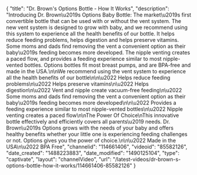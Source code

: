 {
    "title": "Dr. Brown's Options Bottle - How It Works",
    "description": "Introducing Dr. Brown\u2019s Options Baby Bottle: The market\u2019s first convertible bottle that can be used with or without the vent system. The new vent system is designed to grow with baby, and we recommend using this system to experience all the health benefits of our bottle. It helps reduce feeding problems, helps digestion and helps preserve vitamins. Some moms and dads find removing the vent a convenient option as their baby\u2019s feeding becomes more developed. The nipple venting creates a paced flow, and provides a feeding experience similar to most nipple-vented bottles. Options bottles fit most breast pumps, and are BPA-free and made in the USA.\n\nWe recommend using the vent system to experience all the health benefits of our bottle\n\n\u2022 Helps reduce feeding problems\n\u2022 Helps preserve vitamins\n\u2022 Helps digestion\n\u2022 Vent and nipple create vacuum-free feeding\n\u2022 Some moms and dads find removing the vent a convenient option as their baby\u2019s feeding becomes more developed\n\n\u2022 Provides a feeding experience similar to most nipple-vented bottles\n\u2022 Nipple venting creates a paced flow\n\nThe Power Of Choice\nThis innovative bottle effectively and efficiently covers all parents\u2019 needs. Dr. Brown\u2019s Options grows with the needs of your baby and offers healthy benefits whether your little one is experiencing feeding challenges or not. Options gives you the power of choice.\n\n\u2022 Made in the USA\n\u2022 BPA Free",
    "channelid": "114661406",
    "videoid": "85582126",
    "date_created": "1488223883",
    "date_modified": "1490125104",
    "type": "captivate",
    "layout": "channelVideo",
    "url": "\/latest-videos\/dr-brown-s-options-bottle-how-it-works\/114661406-85582126"
}